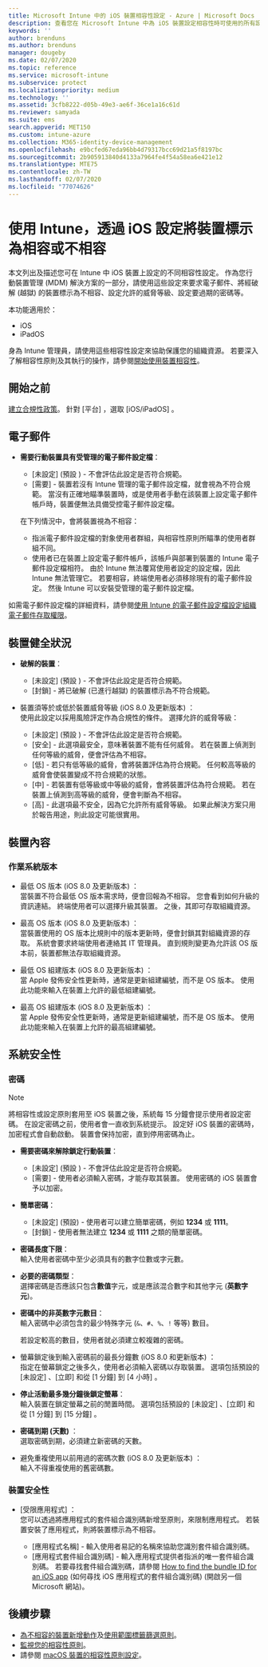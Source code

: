 ```yaml
---
title: Microsoft Intune 中的 iOS 裝置相容性設定 - Azure | Microsoft Docs
description: 查看您在 Microsoft Intune 中為 iOS 裝置設定相容性時可使用的所有設定清單。 要求電子郵件、檢查越獄或經破解的裝置、設定所允許的最低及最高作業系統、設定任何密碼限制，包括密碼長度和裝置的非使用狀態、限制應用程式等。
keywords: ''
author: brenduns
ms.author: brenduns
manager: dougeby
ms.date: 02/07/2020
ms.topic: reference
ms.service: microsoft-intune
ms.subservice: protect
ms.localizationpriority: medium
ms.technology: ''
ms.assetid: 3cfb8222-d05b-49e3-ae6f-36ce1a16c61d
ms.reviewer: samyada
ms.suite: ems
search.appverid: MET150
ms.custom: intune-azure
ms.collection: M365-identity-device-management
ms.openlocfilehash: e9bcfed67eda96bb4d79317bcc69d21a5f8197bc
ms.sourcegitcommit: 2b905913840d4133a7964fe4f54a58ea6e421e12
ms.translationtype: MTE75
ms.contentlocale: zh-TW
ms.lasthandoff: 02/07/2020
ms.locfileid: "77074626"
---
```

# <a name="ios-settings-to-mark-devices-as-compliant-or-not-compliant-using-intune"></a>使用 Intune，透過 iOS 設定將裝置標示為相容或不相容

本文列出及描述您可在 Intune 中 iOS 裝置上設定的不同相容性設定。 作為您行動裝置管理 (MDM) 解決方案的一部分，請使用這些設定來要求電子郵件、將經破解 (越獄) 的裝置標示為不相容、設定允許的威脅等級、設定要過期的密碼等。

本功能適用於：

- iOS
- iPadOS

身為 Intune 管理員，請使用這些相容性設定來協助保護您的組織資源。 若要深入了解相容性原則及其執行的操作，請參閱[開始使用裝置相容性](device-compliance-get-started.md)。

## <a name="before-you-begin"></a>開始之前

[建立合規性政策](create-compliance-policy.md#create-the-policy)。 針對 [平台]  ，選取 [iOS/iPadOS]  。

## <a name="email"></a>電子郵件

- **需要行動裝置具有受管理的電子郵件設定檔**：  
  - [未設定]  (預設  ) - 不會評估此設定是否符合規範。
  - [需要]  - 裝置若沒有 Intune 管理的電子郵件設定檔，就會視為不符合規範。 當沒有正確地瞄準裝置時，或是使用者手動在該裝置上設定電子郵件帳戶時，裝置便無法具備受控電子郵件設定檔。

  在下列情況中，會將裝置視為不相容：  
  - 指派電子郵件設定檔的對象使用者群組，與相容性原則所瞄準的使用者群組不同。
  - 使用者已在裝置上設定電子郵件帳戶，該帳戶與部署到裝置的 Intune 電子郵件設定檔相符。 由於 Intune 無法覆寫使用者設定的設定檔，因此 Intune 無法管理它。 若要相容，終端使用者必須移除現有的電子郵件設定。 然後 Intune 可以安裝受管理的電子郵件設定檔。  

如需電子郵件設定檔的詳細資料，請參閱[使用 Intune 的電子郵件設定檔設定組織電子郵件存取權限](../configuration/email-settings-configure.md)。

## <a name="device-health"></a>裝置健全狀況

- **破解的裝置**：  
  - [未設定]  (預設  ) - 不會評估此設定是否符合規範。
  - [封鎖]  - 將已破解 (已進行越獄) 的裝置標示為不符合規範。  

- 裝置須等於或低於裝置威脅等級  (iOS 8.0 及更新版本)  ：  
  使用此設定以採用風險評定作為合規性的條件。 選擇允許的威脅等級：  
  - [未設定]  (預設  ) - 不會評估此設定是否符合規範。
  - [安全]  - 此選項最安全，意味著裝置不能有任何威脅。 若在裝置上偵測到任何等級的威脅，便會評估為不相容。
  - [低]  - 若只有低等級的威脅，會將裝置評估為符合規範。 任何較高等級的威脅會使裝置變成不符合規範的狀態。
  - [中]  - 若裝置有低等級或中等級的威脅，會將裝置評估為符合規範。 若在裝置上偵測到高等級的威脅，便會判斷為不相容。
  - [高]  - 此選項最不安全，因為它允許所有威脅等級。 如果此解決方案只用於報告用途，則此設定可能很實用。

## <a name="device-properties"></a>裝置內容

### <a name="operating-system-version"></a>作業系統版本  

- 最低 OS 版本  (iOS 8.0 及更新版本)  ：  
  當裝置不符合最低 OS 版本需求時，便會回報為不相容。 您會看到如何升級的資訊連結。 終端使用者可以選擇升級其裝置。 之後，其即可存取組織資源。

- 最高 OS 版本  (iOS 8.0 及更新版本)  ：  
  當裝置使用的 OS 版本比規則中的版本更新時，便會封鎖其對組織資源的存取。 系統會要求終端使用者連絡其 IT 管理員。 直到規則變更為允許該 OS 版本前，裝置都無法存取組織資源。

- 最低 OS 組建版本  (iOS 8.0 及更新版本)  ：  
  當 Apple 發佈安全性更新時，通常是更新組建編號，而不是 OS 版本。 使用此功能來輸入在裝置上允許的最低組建編號。

- 最高 OS 組建版本  (iOS 8.0 及更新版本)  ：  
  當 Apple 發佈安全性更新時，通常是更新組建編號，而不是 OS 版本。 使用此功能來輸入在裝置上允許的最高組建編號。

## <a name="system-security"></a>系統安全性

### <a name="password"></a>密碼

> [!NOTE]
> 將相容性或設定原則套用至 iOS 裝置之後，系統每 15 分鐘會提示使用者設定密碼。 在設定密碼之前，使用者會一直收到系統提示。 設定好 iOS 裝置的密碼時，加密程式會自動啟動。 裝置會保持加密，直到停用密碼為止。

- **需要密碼來解除鎖定行動裝置**：  
  - [未設定]  (預設  ) - 不會評估此設定是否符合規範。  
  - [需要]  - 使用者必須輸入密碼，才能存取其裝置。 使用密碼的 iOS 裝置會予以加密。

- **簡單密碼**：  
  - [未設定]  (預設)  - 使用者可以建立簡單密碼，例如 **1234** 或 **1111**。
  - [封鎖]  - 使用者無法建立 **1234** 或 **1111** 之類的簡單密碼。 

- **密碼長度下限**：  
  輸入使用者密碼中至少必須具有的數字位數或字元數。  

- **必要的密碼類型**：  
  選擇密碼是否應該只包含**數值**字元，或是應該混合數字和其他字元 (**英數字元**)。

- **密碼中的非英數字元數目**：  
  輸入密碼中必須包含的最少特殊字元 (`&`、`#`、`%`、`!` 等等) 數目。 

  若設定較高的數目，使用者就必須建立較複雜的密碼。

- 螢幕鎖定後到輸入密碼前的最長分鐘數  (iOS 8.0 和更新版本)  ：  
  指定在螢幕鎖定之後多久，使用者必須輸入密碼以存取裝置。 選項包括預設的 [未設定]  、[立即]  和從 [1 分鐘]  到 [4 小時]  。

- **停止活動最多幾分鐘後鎖定螢幕**：  
  輸入裝置在鎖定螢幕之前的閒置時間。 選項包括預設的 [未設定]  、[立即]  和從 [1 分鐘]  到 [15 分鐘]  。

- **密碼到期 (天數)** ：  
  選取密碼到期，必須建立新密碼的天數。 

- 避免重複使用以前用過的密碼次數  (iOS 8.0 及更新版本)  ：   
  輸入不得重複使用的舊密碼數。

### <a name="device-security"></a>裝置安全性

- [受限應用程式]  ：  
  您可以透過將應用程式的套件組合識別碼新增至原則，來限制應用程式。 若裝置安裝了應用程式，則將裝置標示為不相容。

  - [應用程式名稱]  - 輸入使用者易記的名稱來協助您識別套件組合識別碼。
  - [應用程式套件組合識別碼]  - 輸入應用程式提供者指派的唯一套件組合識別碼。 若要尋找套件組合識別碼，請參閱 [How to find the bundle ID for an iOS app](https://support.microsoft.com/help/4294074/how-to-find-the-bundle-id-for-an-ios-app) (如何尋找 iOS 應用程式的套件組合識別碼) (開啟另一個 Microsoft 網站)。  

## <a name="next-steps"></a>後續步驟

- [為不相容的裝置新增動作](actions-for-noncompliance.md)及[使用範圍標籤篩選原則](../fundamentals/scope-tags.md)。
- [監視您的相容性原則](compliance-policy-monitor.md)。
- 請參閱 [macOS 裝置的相容性原則設定](compliance-policy-create-mac-os.md)。
